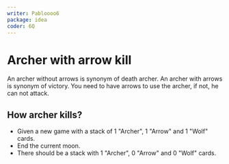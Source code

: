 ```yaml
---
writer: Pabloooo6
package: idea
coder: 6Q
---
```


# Archer with arrow kill

An archer without arrows is synonym of death archer.
An archer with arrows is synonym of victory.
You need to have arrows to use the archer, if not, he can not attack.

## How archer kills?

 * Given a new game with a stack of 1 "Archer", 1 "Arrow" and 1 "Wolf" cards.
 * End the current moon.
 * There should be a stack with 1 "Archer", 0 "Arrow" and 0 "Wolf" cards.
